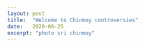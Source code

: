 ```yaml
---
layout: post
title:  "Welcome to Chinmoy controversies"
date:   2020-06-25
excerpt: "photo sri chinmoy"
---
```

